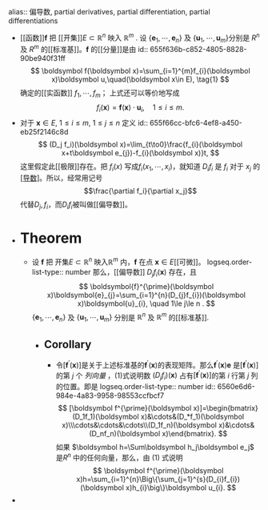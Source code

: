 alias:: 偏导数, partial derivatives, partial differentiation, partial differentiations

- [[函数]]$\boldsymbol f$ 把 [[开集]]$E{\subset}\mathbb{R}^n$ 映入 $\mathbb{R}^m$ . 设 $\{\boldsymbol e_1,\cdots, \boldsymbol e_n\}$ 及 $\{\boldsymbol u_1,\cdots, \boldsymbol u_m\}$分别是 $R^n$ 及 $R^m$ 的[[标准基]]。$\boldsymbol f$ 的[[分量]]是由
  id:: 655f636b-c852-4805-8828-90be940f31ff
  $$
  \boldsymbol f(\boldsymbol x)=\sum_{i=1}^{m}f_{i}(\boldsymbol x)\boldsymbol u,\quad(\boldsymbol x\in E), \tag{1}
  $$
  确定的[[实函数]] $f_1,\cdots,f_{m}$； 
  上式还可以等价地写成
  $$
  f_{i}(\boldsymbol x)=\boldsymbol{f}(\boldsymbol x)\cdot\boldsymbol{u}_{i},\quad 1\le i\le m.$$
- 对于 $\boldsymbol x\in E$, $1\le i\le m$, $1\le j\le n$ 定义
  id:: 655f66cc-bfc6-4ef8-a450-eb25f2146c8d
  $$
  (D_j f_i)(\boldsymbol x)=\lim_{t\to0}\frac{f_{i}(\boldsymbol x+t\boldsymbol e_{j})-f_{i}(\boldsymbol x)}t,
  $$
  这里假定此[[极限]]存在。把 $f_i(x)$ 写成$f_i(x_1,\cdots,x_i)$，就知道 $D_if_i$ 是 $f_i$ 对于 $x_j$ 的[[导数]](其他变量保持不变)。所以，经常用记号
  $$\frac{\partial f_i}{\partial x_j}$$
  代替$D_j,f_i$，而$D_if_i$被叫做[[偏导数]]。
- # Theorem
	- 设 $\boldsymbol f$ 把 开集$E\subset \mathbb R^n$ 映入$\mathbb R^m$ 内，$\boldsymbol f$ 在点 $\boldsymbol x\in E$[[可微]]。
	  logseq.order-list-type:: number
	  那么，[[偏导数]] $D_jf_i(\boldsymbol x)$ 存在，且
	  $$
	  \boldsymbol{f}^{\prime}(\boldsymbol x)\boldsymbol{e}_{j}=\sum_{i=1}^{n}(D_{j}f_{i})(\boldsymbol x)\boldsymbol{u}_{i}, \quad 1\le j\le n .
	  $$
	  $\{\boldsymbol e_1,\cdots, \boldsymbol e_n\}$ 及 $\{\boldsymbol u_1,\cdots, \boldsymbol u_m\}$ 分别是 $\mathbb R^n$ 及 $\mathbb R^m$ 的[[标准基]].
		- ## Corollary
			- 令$[\boldsymbol f^{\prime}(\boldsymbol x)]$是关于上述标准基的$\boldsymbol f^{\prime}(\boldsymbol x)$的表现矩阵。那么$\boldsymbol f^{\prime}(\boldsymbol x)\boldsymbol e$ 是$[\boldsymbol f^{\prime}(\boldsymbol x)]$ 的第 $j$ 个 *列向量* ，$(1)$式说明数 $(D_jf_i)(\boldsymbol x)$ 占有$[\boldsymbol f^{\prime}(\boldsymbol x)]$的第 $i$ 行第 $j$ 列的位置。即是
			  logseq.order-list-type:: number
			  id:: 6560e6d6-984e-4a83-9958-98553ccfbcf7
			  $$
			  [\boldsymbol f^{\prime}(\boldsymbol x)]=\begin{bmatrix}(D_1f_1)(\boldsymbol x)&\cdots&(D_*f_1)(\boldsymbol x)\\\cdots&\cdots&\cdots\\(D_1f_n)(\boldsymbol x)&\cdots&(D_nf_n)(\boldsymbol x)\end{bmatrix}.
			  $$
			  如果 $\boldsymbol h=\Sum\boldsymbol h_j\boldsymbol e_j$ 是$R^n$ 中的任何向量，那么，由 $(1)$ 式说明
			  $$
			  \boldsymbol f^{\prime}(\boldsymbol x)h=\sum_{i=1}^{n}\Big\{\sum_{j=1}^{s}(D_{i}f_{i})(\boldsymbol x)h_{i}\big\}\boldsymbol u_{i}.
			  $$
-